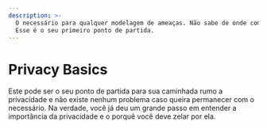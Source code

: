 ```yaml
---
description: >-
  O necessário para qualquer modelagem de ameaças. Não sabe de onde começar?
  Esse é o seu primeiro ponto de partida.
---
```


# Privacy Basics

Este pode ser o seu ponto de partida para sua caminhada rumo a privacidade e não existe nenhum problema caso queira permanecer com o necessário. Na verdade, você já deu um grande passo em entender a importância da privacidade e o porquê você deve zelar por ela. 

